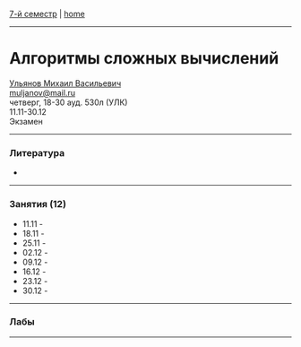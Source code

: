 [7-й семестр](../2021_2022_7_sem.md) | [home](../README.md)
____________________________________
# Алгоритмы сложных вычислений
[Ульянов Михаил Васильевич](https://www.hse.ru/org/persons/3807115) \
muljanov@mail.ru \
четверг, 18-30 ауд. 530л (УЛК)\
11.11-30.12 \
Экзамен 
____________________________________
### Литература

* 
____________________________________
### Занятия (12)

* 11.11 - 
* 18.11 - 
* 25.11 - 
* 02.12 - 
* 09.12 - 
* 16.12 - 
* 23.12 - 
* 30.12 - 
____________________________________
### Лабы



____________________________________
